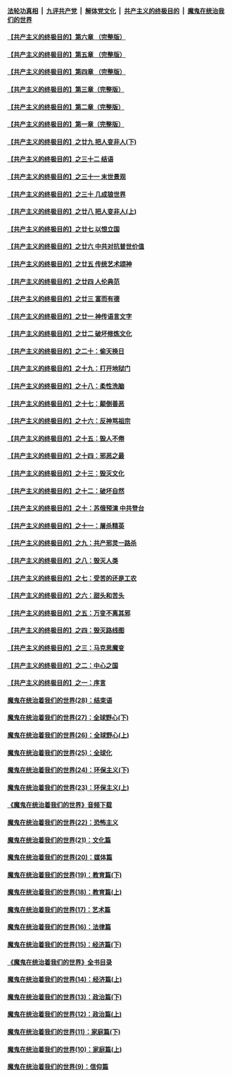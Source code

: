 ####  [法轮功真相](../../../../basic/blob/master/README.md?t=06210231) &nbsp;|&nbsp; [九评共产党](../../../../9ping.md/blob/master/README.md?t=06210231) &nbsp;|&nbsp; [解体党文化](../../../../jtdwh.md/blob/master/README.md?t=06210231)  &nbsp;|&nbsp; [共产主义的终极目的](../../../../gczydzjmd.md/blob/master/README.md?t=06210231) &nbsp;|&nbsp; [魔鬼在统治我们的世界](../../../../mgztzwmdsj.md/blob/master/README.md?t=06210231) 

#### [【共产主义的终极目的】第六章 （完整版）](../pages/nsc422/n11428913.md?t=06210231) 

#### [【共产主义的终极目的】第五章 （完整版）](../pages/nsc422/n11428912.md?t=06210231) 

#### [【共产主义的终极目的】第四章 （完整版）](../pages/nsc422/n11428907.md?t=06210231) 

#### [【共产主义的终极目的】第三章（完整版）](../pages/nsc422/n11428848.md?t=06210231) 

#### [【共产主义的终极目的】第二章（完整版）](../pages/nsc422/n11428831.md?t=06210231) 

#### [【共产主义的终极目的】第一章（完整版）](../pages/nsc422/n11417651.md?t=06210231) 

#### [【共产主义的终极目的】之廿九 把人变非人(下)](../pages/nsc422/n11344140.md?t=06210231) 

#### [【共产主义的终极目的】之三十二 结语](../pages/nsc422/n11360535.md?t=06210231) 

#### [【共产主义的终极目的】之三十一 末世景观](../pages/nsc422/n11351129.md?t=06210231) 

#### [【共产主义的终极目的】之三十 几成狼世界](../pages/nsc422/n11348280.md?t=06210231) 

#### [【共产主义的终极目的】之廿八 把人变非人(上)](../pages/nsc422/n11340492.md?t=06210231) 

#### [【共产主义的终极目的】之廿七 以恨立国](../pages/nsc422/n11336944.md?t=06210231) 

#### [【共产主义的终极目的】之廿六 中共对抗普世价值](../pages/nsc422/n11324785.md?t=06210231) 

#### [【共产主义的终极目的】之廿五 传统艺术颂神](../pages/nsc422/n11296396.md?t=06210231) 

#### [【共产主义的终极目的】之廿四 人伦典范](../pages/nsc422/n11296397.md?t=06210231) 

#### [【共产主义的终极目的】之廿三 富而有德](../pages/nsc422/n11283598.md?t=06210231) 

#### [【共产主义的终极目的】之廿一 神传语言文字](../pages/nsc422/n11263265.md?t=06210231) 

#### [【共产主义的终极目的】之廿二 破坏修炼文化](../pages/nsc422/n11245728.md?t=06210231) 

#### [【共产主义的终极目的】之二十：偷天换日](../pages/nsc422/n11238846.md?t=06210231) 

#### [【共产主义的终极目的】之十九：打开地狱门](../pages/nsc422/n11206376.md?t=06210231) 

#### [【共产主义的终极目的】之十八：柔性洗脑](../pages/nsc422/n11199994.md?t=06210231) 

#### [【共产主义的终极目的】之十七：颠倒善恶](../pages/nsc422/n11179782.md?t=06210231) 

#### [【共产主义的终极目的】之十六：反神骂祖宗](../pages/nsc422/n11166798.md?t=06210231) 

#### [【共产主义的终极目的】之十五：毁人不倦](../pages/nsc422/n11166792.md?t=06210231) 

#### [【共产主义的终极目的】之十四：邪恶之最](../pages/nsc422/n11150249.md?t=06210231) 

#### [【共产主义的终极目的】之十三：毁灭文化](../pages/nsc422/n11135227.md?t=06210231) 

#### [【共产主义的终极目的】之十二：破坏自然](../pages/nsc422/n11135214.md?t=06210231) 

#### [【共产主义的终极目的】之十：苏俄预演 中共登台](../pages/nsc422/n11118424.md?t=06210231) 

#### [【共产主义的终极目的】之十一：屠杀精英](../pages/nsc422/n11118442.md?t=06210231) 

#### [【共产主义的终极目的】之九：共产邪灵一路杀](../pages/nsc422/n11114139.md?t=06210231) 

#### [【共产主义的终极目的】之八：毁灭人类](../pages/nsc422/n11108503.md?t=06210231) 

#### [【共产主义的终极目的】之七：受苦的还是工农](../pages/nsc422/n11101809.md?t=06210231) 

#### [【共产主义的终极目的】之六：甜头和苦头](../pages/nsc422/n11096971.md?t=06210231) 

#### [【共产主义的终极目的】之五：万变不离其邪](../pages/nsc422/n11091285.md?t=06210231) 

#### [【共产主义的终极目的】之四：毁灭路线图](../pages/nsc422/n11086284.md?t=06210231) 

#### [【共产主义的终极目的】之三：马克思魔变](../pages/nsc422/n11061941.md?t=06210231) 

#### [【共产主义的终极目的】之二：中心之国](../pages/nsc422/n11047728.md?t=06210231) 

#### [【共产主义的终极目的】之一：序言](../pages/nsc422/n11086077.md?t=06210231) 

#### [魔鬼在统治着我们的世界(28)：结束语](../pages/nsc422/n10936246.md?t=06210231) 

#### [魔鬼在统治着我们的世界(27)：全球野心(下)](../pages/nsc422/n10928319.md?t=06210231) 

#### [魔鬼在统治着我们的世界(26)：全球野心(上)](../pages/nsc422/n10900318.md?t=06210231) 

#### [魔鬼在统治着我们的世界(25)：全球化](../pages/nsc422/n10788205.md?t=06210231) 

#### [魔鬼在统治着我们的世界(24)：环保主义(下)](../pages/nsc422/n10695307.md?t=06210231) 

#### [魔鬼在统治着我们的世界(23)：环保主义(上)](../pages/nsc422/n10688613.md?t=06210231) 

#### [《魔鬼在统治着我们的世界》音频下载](../pages/nsc422/n10635553.md?t=06210231) 

#### [魔鬼在统治着我们的世界(22)：恐怖主义](../pages/nsc422/n10614727.md?t=06210231) 

#### [魔鬼在统治着我们的世界(21)：文化篇](../pages/nsc422/n10597706.md?t=06210231) 

#### [魔鬼在统治着我们的世界(20)：媒体篇](../pages/nsc422/n10586579.md?t=06210231) 

#### [魔鬼在统治着我们的世界(19)：教育篇(下)](../pages/nsc422/n10564808.md?t=06210231) 

#### [魔鬼在统治着我们的世界(18)：教育篇(上)](../pages/nsc422/n10526970.md?t=06210231) 

#### [魔鬼在统治着我们的世界(17)：艺术篇](../pages/nsc422/n10499093.md?t=06210231) 

#### [魔鬼在统治着我们的世界(16)：法律篇](../pages/nsc422/n10485969.md?t=06210231) 

#### [魔鬼在统治着我们的世界(15)：经济篇(下)](../pages/nsc422/n10469975.md?t=06210231) 

#### [《魔鬼在统治着我们的世界》全书目录](../pages/nsc422/n10464261.md?t=06210231) 

#### [魔鬼在统治着我们的世界(14)：经济篇(上)](../pages/nsc422/n10457370.md?t=06210231) 

#### [魔鬼在统治着我们的世界(13)：政治篇(下)](../pages/nsc422/n10448270.md?t=06210231) 

#### [魔鬼在统治着我们的世界(12)：政治篇(上)](../pages/nsc422/n10444576.md?t=06210231) 

#### [魔鬼在统治着我们的世界(11)：家庭篇(下)](../pages/nsc422/n10440961.md?t=06210231) 

#### [魔鬼在统治着我们的世界(10)：家庭篇(上)](../pages/nsc422/n10435448.md?t=06210231) 

#### [魔鬼在统治着我们的世界(9)：信仰篇](../pages/nsc422/n10432159.md?t=06210231) 

